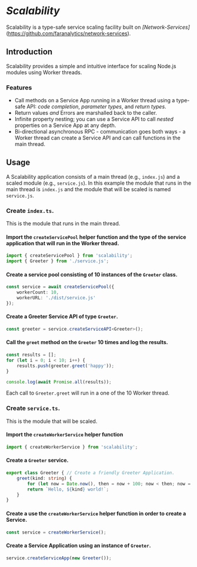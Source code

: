 # *Scalability*

Scalability is a type-safe service scaling facility built on *[Network-Services]*(https://github.com/faranalytics/network-services).

## Introduction

Scalability provides a simple and intuitive interface for scaling Node.js modules using Worker threads.

### Features
- Call methods on a Service App running in a Worker thread using a type-safe API: *code completion*, *parameter types*, and *return types*.
- Return values *and* Errors are marshalled back to the caller.
- Infinite property nesting; you can use a Service API to call *nested* properties on a Service App at any depth.
- Bi-directional asynchronous RPC - communication goes both ways - a Worker thread can create a Service API and can call functions in the main thread.

## Usage

A Scalability application consists of a main thread (e.g., `index.js`) and a scaled module (e.g., `service.js`).  In this example the module that runs in the main thread is `index.js` and the module that will be scaled is named `service.js`.

### Create `index.ts`.
This is the module that runs in the main thread.
#### Import the `createServicePool` helper function and the type of the service application that will run in the Worker thread.
```ts
import { createServicePool } from 'scalability';
import { Greeter } from './service.js';
```
#### Create a service pool consisting of 10 instances of the `Greeter` class.
```ts
const service = await createServicePool({
    workerCount: 10,
    workerURL: './dist/service.js'
});
```
#### Create a Greeter Service API of type `Greeter`.
```ts
const greeter = service.createServiceAPI<Greeter>();
```
#### Call the `greet` method on the `Greeter` 10 times and log the results.
```ts
const results = [];
for (let i = 0; i < 10; i++) {
    results.push(greeter.greet('happy'));
}

console.log(await Promise.all(results));
```

Each call to `Greeter.greet` will run in a one of the 10 Worker thread.

### Create `service.ts`.
This is the module that will be scaled.

#### Import the `createWorkerService` helper function
```ts
import { createWorkerService } from 'scalability';
```
#### Create a `Greeter` service.
```ts
export class Greeter { // Create a friendly Greeter Application.
    greet(kind: string) {
        for (let now = Date.now(), then = now + 100; now < then; now = Date.now()); // Block for 100 milliseconds.
        return `Hello, ${kind} world!`;
    }
}
```
#### Create a use the `createWorkerService` helper function in order to create a Service.
```ts
const service = createWorkerService();
```
#### Create a Service Application using an instance of `Greeter`.
```ts
service.createServiceApp(new Greeter());
```

